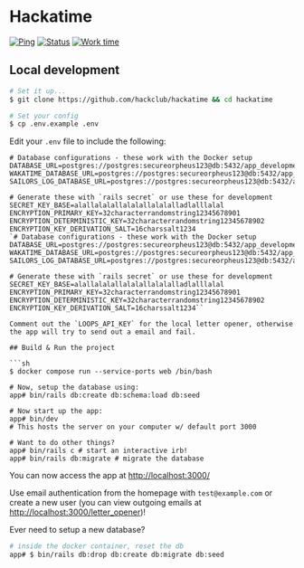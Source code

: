 # Hackatime

[![Ping](https://status.hackatime.hackclub.com/api/badge/1/ping)](https://status.hackatime.hackclub.com/status/hackatime)
[![Status](https://status.hackatime.hackclub.com/api/badge/1/status)](https://status.hackatime.hackclub.com/status/hackatime)
[![Work time](https://hackatime-badge.hackclub.com/U0C7B14Q3/harbor)](https://hackatime-badge.hackclub.com)

## Local development

```sh
# Set it up...
$ git clone https://github.com/hackclub/hackatime && cd hackatime

# Set your config
$ cp .env.example .env
```

Edit your `.env` file to include the following:

```env
# Database configurations - these work with the Docker setup
DATABASE_URL=postgres://postgres:secureorpheus123@db:5432/app_development
WAKATIME_DATABASE_URL=postgres://postgres:secureorpheus123@db:5432/app_development
SAILORS_LOG_DATABASE_URL=postgres://postgres:secureorpheus123@db:5432/app_development

# Generate these with `rails secret` or use these for development
SECRET_KEY_BASE=alallalalallalalallalalalladlalllalal
ENCRYPTION_PRIMARY_KEY=32characterrandomstring12345678901
ENCRYPTION_DETERMINISTIC_KEY=32characterrandomstring12345678902
ENCRYPTION_KEY_DERIVATION_SALT=16charssalt1234
`# Database configurations - these work with the Docker setup
DATABASE_URL=postgres://postgres:secureorpheus123@db:5432/app_development
WAKATIME_DATABASE_URL=postgres://postgres:secureorpheus123@db:5432/app_development
SAILORS_LOG_DATABASE_URL=postgres://postgres:secureorpheus123@db:5432/app_development

# Generate these with `rails secret` or use these for development
SECRET_KEY_BASE=alallalalallalalallalalalladlalllalal
ENCRYPTION_PRIMARY_KEY=32characterrandomstring12345678901
ENCRYPTION_DETERMINISTIC_KEY=32characterrandomstring12345678902
ENCRYPTION_KEY_DERIVATION_SALT=16charssalt1234``

Comment out the `LOOPS_API_KEY` for the local letter opener, otherwise the app will try to send out a email and fail.

## Build & Run the project

```sh
$ docker compose run --service-ports web /bin/bash

# Now, setup the database using:
app# bin/rails db:create db:schema:load db:seed

# Now start up the app:
app# bin/dev
# This hosts the server on your computer w/ default port 3000

# Want to do other things?
app# bin/rails c # start an interactive irb!
app# bin/rails db:migrate # migrate the database
```

You can now access the app at <http://localhost:3000/>

Use email authentication from the homepage with `test@example.com` or create a new user (you can view outgoing emails at [http://localhost:3000/letter_opener](http://localhost:3000/letter_opener))!

Ever need to setup a new database?

```sh
# inside the docker container, reset the db
app# $ bin/rails db:drop db:create db:migrate db:seed
```
